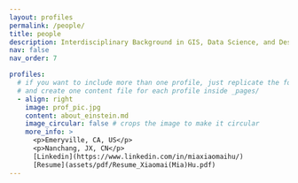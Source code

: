 ```yaml
---
layout: profiles
permalink: /people/
title: people
description: Interdisciplinary Background in GIS, Data Science, and Design
nav: false
nav_order: 7

profiles:
  # if you want to include more than one profile, just replicate the following block
  # and create one content file for each profile inside _pages/
  - align: right
    image: prof_pic.jpg
    content: about_einstein.md
    image_circular: false # crops the image to make it circular
    more_info: >
      <p>Emeryville, CA, US</p>
      <p>Nanchang, JX, CN</p>
      [Linkedin](https://www.linkedin.com/in/miaxiaomaihu/)
      [Resume](assets/pdf/Resume_Xiaomai(Mia)Hu.pdf)
---
```

